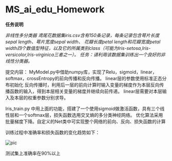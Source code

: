 # MS_ai_edu_Homework
**任务说明**

*非线性多分类器
鸢尾花数据集iris.csv含有150条记录，每条记录包含萼片长度sepal length、萼片宽度sepal width、 花瓣长度petal length和花瓣宽度petal width四个数值型特征，以及它的所属类别class（可能为Iris-setosa,Iris-versicolor,Iris-virginica三者之一）。
任务：请利用该数据集训练出一个良好的非线性分类器。*

提交内容：
MyModel.py中借助numpy库，实现了Relu，sigmoid，linear，softmax，crossEntropy的前向传播和反向传播。
linear层的参数使用标准正态分布初始化
反向传播时，利用后一层的前向计算时输入变量的梯度作为本层反向传播函数的输入，得到本层相关变量的梯度并继续向前传递。
linear层需要对本层输入及本层的权重参数分别求导。




Iris_train.py 中用上面的功能，搭建了一个使用sigmoid做激活函数，具有三个线性层和一个softmax层，损失函数选用交叉熵的多分类神经网络。
优化算法采用批量梯度下降。自定义的Net类中可实现整个网络的前向、反向、损失函数的计算

训练过程中准确率和损失函数的变化趋势如下：


![pic](https://github.com/yulong-XJTU/MS_ai_edu_Homework/blob/iris_classification/acc_loss.PNG)

测试集上准确率在90%以上
